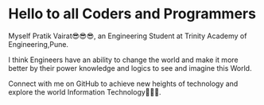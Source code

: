 <h1>Hello to all Coders and Programmers</h1>
<p>Myself Pratik Vairat😎😎😎, an Engineering Student at
Trinity Academy of Engineering,Pune.</p>

<p>I think Engineers have an ability to change the 
world and make it more better by their power knowledge
and logics to see and imagine this World.</p>

<p>Connect with me on GitHub to achieve new heights of 
technology and explore the world Information Technology🤘🤘🤘.</p>
